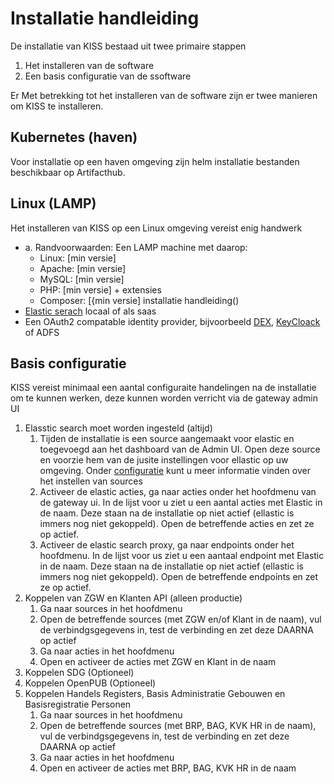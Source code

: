 # Installatie handleiding
De installatie van KISS bestaad uit twee primaire stappen
1. Het installeren van de software
2. Een basis configuratie van de ssoftware

Er Met betrekking tot het installeren van de software zijn er twee manieren om KISS te installeren.

## Kubernetes (haven)
Voor installatie op een haven omgeving zijn helm installatie bestanden beschikbaar op Artifacthub. 

## Linux (LAMP)
Het installeren van KISS op een  Linux omgeving vereist enig handwerk
- a.	Randvoorwaarden: Een LAMP machine met daarop:
  - Linux: [min versie]
  - Apache: [min versie]
  - MySQL: [min versie]
  - PHP: [min versie] + extensies
  - Composer: [{min versie] installatie handleiding()
- [Elastic serach](https://www.elastic.co/) locaal of als saas
- Een OAuth2 compatable identity provider, bijvoorbeeld [DEX](https://dexidp.io/), [KeyCloack](https://www.keycloak.org/) of ADFS

## Basis configuratie
KISS vereist minimaal een aantal configuraite handelingen na de installatie om te kunnen werken, deze kunnen worden verricht via de gateway admin UI

1. Elasstic search moet worden ingesteld (altijd)
   1. Tijden de installatie is een source aangemaakt voor elastic en toegevoegd aan het dashboard van de Admin UI. Open deze source en voorzie hem van de jusite instellingen voor ellastic op uw omgeving. Onder [configuratie](/docs/CONFIGURATIE.md) kunt u meer informatie vinden over het instellen van sources
   2. Activeer de elastic acties, ga naar acties onder het hoofdmenu van de gateway ui. In de lijst voor u ziet u een aantal acties met Elastic in de naam. Deze staan na de installatie op niet actief (ellastic is immers nog niet gekoppeld). Open de betreffende acties en zet ze op actief.
   3. Activeer de elastic search proxy, ga naar endpoints onder het hoofdmenu. In de lijst voor us ziet u een aantaal endpoint met Elastic in de naam. Deze staan na de installatie op niet actief (ellastic is immers nog niet gekoppeld). Open de betreffende endpoints en zet ze op actief.
4. Koppelen van ZGW en Klanten API (alleen productie)
   1. Ga naar sources in het hoofdmenu
   2. Open de betreffende sources (met ZGW en/of Klant in de naam), vul de verbindgsgegevens in, test de verbinding en zet deze DAARNA op actief
   3. Ga naar acties in het hoofdmenu
   4. Open en activeer de acties met ZGW en Klant in de naam
5. Koppelen SDG  (Optioneel)
6. Koppelen OpenPUB (Optioneel)
7. Koppelen Handels Registers, Basis Administratie Gebouwen en Basisregistratie Personen
   1. Ga naar sources in het hoofdmenu
   2. Open de betreffende sources (met BRP, BAG, KVK HR in de naam), vul de verbindgsgegevens in, test de verbinding en zet deze DAARNA op actief
   3. Ga naar acties in het hoofdmenu
   4. Open en activeer de acties met BRP, BAG, KVK HR in de naam